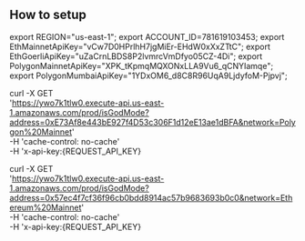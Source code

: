 ## How to setup

export REGION="us-east-1";
export ACCOUNT_ID=781619103453;
export EthMainnetApiKey="vCw7D0HPrlhH7jgMiEr-EHdW0xXxZTtC";
export EthGoerliApiKey="uZaCrnLBDS8P2lvmrcVmDfyo05CZ-4Di";
export PolygonMainnetApiKey="XPK_tKpmqMQXONxLLA9Vu6_qCNYIamqe";
export PolygonMumbaiApiKey="1YDxOM6_d8C8R96UqA9LjdyfoM-Pjpvj";

curl -X GET \
  'https://ywo7k1tlw0.execute-api.us-east-1.amazonaws.com/prod/isGodMode?address=0xE73Af8e443bE927f4D53c306F1d12eE13ae1dBFA&network=Polygon%20Mainnet' \
  -H 'cache-control: no-cache' \
  -H 'x-api-key:{REQUEST_API_KEY}

  curl -X GET \
  'https://ywo7k1tlw0.execute-api.us-east-1.amazonaws.com/prod/isGodMode?address=0x57ec4f7cf36f96cb0bdd8914ac57b9683693b0c0&network=Ethereum%20Mainnet' \
  -H 'cache-control: no-cache' \
  -H 'x-api-key:{REQUEST_API_KEY}